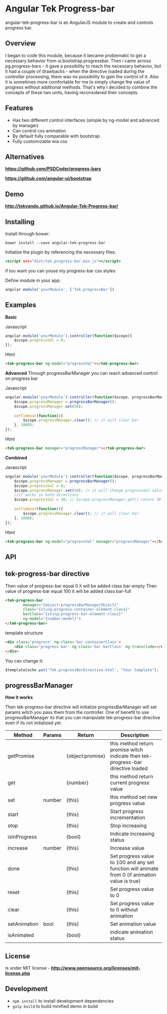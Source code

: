 Angular Tek Progress-bar
==========================
angular-tek-progress-bar is an AngularJS module to create and controls progress bar.

## Overview
I began to code this module, because it became problematic to get a necessary behavior from ui.bootstrap.progressbar. 
Then i came across pg.progress-bars - it gave a possibility to reach the necessary behavior, 
but it had a couple of drawbacks - when the directive loaded during the controller processing, 
there was no possibility to gain the control of it.
Also it is sometimes more comfortable for me to simply change the value of progress without additional methods.
That's why i decided to combine the concepts of these two units, having reconsidered their concepts.

## Features

* Has two different control interfaces (simple by ng-model and advanced by manager)  
* Can control css animation
* By default fully comparable with bootstrap
* Fully customizable wia css


## Alternatives
**https://github.com/PSDCoder/progress-bars**

**https://github.com/angular-ui/bootstrap**

## Demo
**http://tekvando.github.io/Angular-Tek-Progress-bar/**
## Installing

Install through bower:
```
bower install --save angular-tek-progress-bar
```

Initialize the plugin by referencing the necessary files:

```htm
<script src="dist/tek.progress-bar.min.js"></script>
```

if tou want you can youse my progress-bar css styles 

Define module in your app:

```js
angular.module('yourModule', ['Tek.progressBar'])
```

## Examples

**Basic**

Javascript
```js
angular.module('yourModule').controller(function($scope){
	$scope.progressVal = 0;
});
```

Html

```html
<tek-progress-bar ng-model="progressVal"></tek-progress-bar>
```

**Advanced**
Through progressBarManager you can reach advanced control on progress bar

Javascript
```js
angular.module('yourModule').controller(function($scope, progressBarManager){
	$scope.progressManager = progressBarManager();
    $scope.progressManager.set(50);
    
    setTimeout(function(){
    	$scope.progressManager.clear(); // it will clear bar
    }, 1000);
});
```
Html
```html
<tek-progress-bar manager="progressManager"></tek-progress-bar>
```

**Combined**

Javascript
```js
angular.module('yourModule').controller(function($scope, progressBarManager){
	$scope.progressManager = progressBarManager(); 
    $scope.progressVal = 0;
    $scope.progressManager.set(50); // it will change progressVal value
    //it works in both directions
    $scope.progressVal = 30; // $scope.progressManager.get() return 30
    
    setTimeout(function(){
    	$scope.progressManager.clear(); // it will clear bar
    }, 1000);
});
```
Html
```html
<tek-progress-bar ng-model="progressVal" manager="progressManager"></tek-progress-bar>
```

## API

## tek-progress-bar directive

Then value of progress-bar equal 0 it will be added class bar-empty
Then value of progress-bar equal 100 it will be added class bar-full
```html
<tek-progress-bar
		manager="{object:progressBarManagerObject}"
		class="{sting:progress-container-element-class}"
		barClass="{sting:progress-bar-element-class}"
		ng-model="{number:model}">
</tek-progress-bar>
```

template structure
```html
<div class='progress' ng-class='bar.containerClass'>
	<div class='progress-bar' ng-class='bar.barClass' ng-transclude></div>
</div>
```
You can change it:
```js
$templateCache.put('Tek.progressBarDirective.html', "Your template");
```

## progressBarManager 

**How it works**

Then tek-progress-bar directive will initialize progressBarManager will set params witch you pass them from the controller.
One of benefit to use progressBarManager its that you can manipulate tek-progress-bar directive even if its not initialized yet.

Method      | Params | Return                   | Description                                                                    | 
------------| -------|--------------------------|--------------------------------------------------------------------------------|
getPromise  |        | {object:promise}    	    | this method return promise witch indicate then tek-progress-bar directive loaded |
get         |        | {number}				  	| this method return current progress value                                      |
set         | number | {this}                   | this method set new progress value                                             |
start       |        | {this}                   | Start progress incrementation                                                  | 
stop        |        | {this}                   | Stop increasing                                                                |
isInProgress|        | {bool}                   | Indicate increasing status                                                     |
increase    | number | {this}                   | Increase value                                                                 |
done        |        | {this}                   | Set progress value to 100 and any set function will animate from 0 (if animation value is true)|
reset       |        | {this}                   | Set progress value to 0                                                        |
clear       |        | {this}                   | Set progress value to 0 without animation                                      |
setAnimation| bool   | {this}                   | Set animation value                                                            |
isAnimated  |        | {bool} 				    | indicate animation status                                                      |


## License

is under MIT license - **http://www.opensource.org/licenses/mit-license.php**

## Development

* ```npm install``` to install development dependencies
* ```gulp build``` to build minified demo in build


